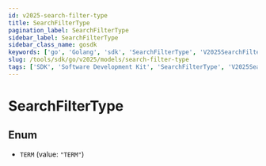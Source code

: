 ```yaml
---
id: v2025-search-filter-type
title: SearchFilterType
pagination_label: SearchFilterType
sidebar_label: SearchFilterType
sidebar_class_name: gosdk
keywords: ['go', 'Golang', 'sdk', 'SearchFilterType', 'V2025SearchFilterType'] 
slug: /tools/sdk/go/v2025/models/search-filter-type
tags: ['SDK', 'Software Development Kit', 'SearchFilterType', 'V2025SearchFilterType']
---
```


# SearchFilterType

## Enum


* `TERM` (value: `"TERM"`)



